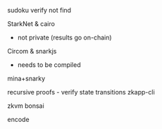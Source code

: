 sudoku
verify not find

StarkNet & cairo
- not private (results go on-chain)


Circom & snarkjs
- needs to be compiled



mina+snarky

recursive proofs - verify state transitions
zkapp-cli 

zkvm bonsai

encode